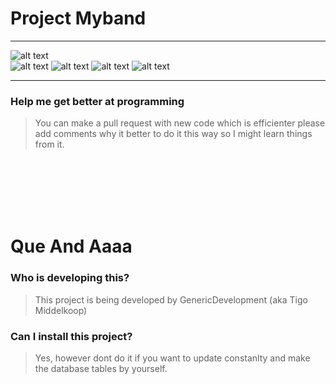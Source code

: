 # Project Myband 
___
![alt text](http://images.genericdevelopment.nl/Template-system-Smarty-blue.svg)
<br/>
![alt text](http://images.genericdevelopment.nl/Developed_with-PHP-blue.svg)
![alt text](http://images.genericdevelopment.nl/Developed_with-HTML-blue.svg)
![alt text](http://images.genericdevelopment.nl/Developed_with-CSS-blue.svg)
![alt text](http://images.genericdevelopment.nl/Developed_with-JS-blue.svg)
___
### Help me get better at programming
>You can make a pull request with new code which is efficienter please add comments why it better to do it this way so I might learn things from it. 
<br />
<br />
<br />
<br />
<br />

# Que And Aaaa
### Who is developing this?
>This project is being developed by GenericDevelopment (aka Tigo Middelkoop)

### Can I install this project?
>Yes, however dont do it if you want to update constanlty and make the database tables by yourself.
